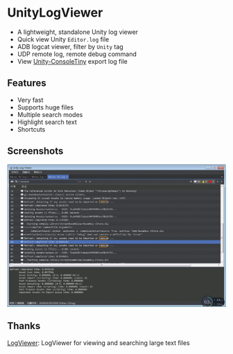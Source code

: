 # UnityLogViewer

- A lightweight, standalone Unity log viewer
- Quick view Unity `Editor.log` file
- ADB logcat viewer, filter by `Unity` tag
- UDP remote log, remote debug command
- View [Unity-ConsoleTiny](https://github.com/akof1314/Unity-ConsoleTiny) export log file


## Features

- Very fast
- Supports huge files
- Multiple search modes
- Highlight search text
- Shortcuts

## Screenshots

![](screenshot.png)

## Thanks
[LogViewer](https://github.com/woanware/LogViewer): LogViewer for viewing and searching large text files